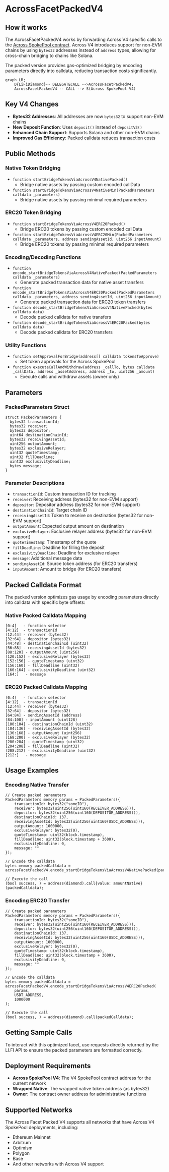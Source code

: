 # AcrossFacetPackedV4

## How it works

The AcrossFacetPackedV4 works by forwarding Across V4 specific calls to the [Across SpokePool contract](https://github.com/across-protocol/contracts-v2/blob/main/contracts/SpokePool.sol). Across V4 introduces support for non-EVM chains by using `bytes32` addresses instead of `address` types, allowing for cross-chain bridging to chains like Solana.

The packed version provides gas-optimized bridging by encoding parameters directly into calldata, reducing transaction costs significantly.

```mermaid
graph LR;
    D{LiFiDiamond}-- DELEGATECALL -->AcrossFacetPackedV4;
    AcrossFacetPackedV4 -- CALL --> S(Across SpokePool V4)
```

## Key V4 Changes

- **Bytes32 Addresses**: All addresses are now `bytes32` to support non-EVM chains
- **New Deposit Function**: Uses `deposit()` instead of `depositV3()`
- **Enhanced Chain Support**: Supports Solana and other non-EVM chains
- **Improved Gas Efficiency**: Packed calldata reduces transaction costs

## Public Methods

### Native Token Bridging

- `function startBridgeTokensViaAcrossV4NativePacked()`
  - Bridge native assets by passing custom encoded callData
- `function startBridgeTokensViaAcrossV4NativeMin(PackedParameters calldata _parameters)`
  - Bridge native assets by passing minimal required parameters

### ERC20 Token Bridging

- `function startBridgeTokensViaAcrossV4ERC20Packed()`
  - Bridge ERC20 tokens by passing custom encoded callData
- `function startBridgeTokensViaAcrossV4ERC20Min(PackedParameters calldata _parameters, address sendingAssetId, uint256 inputAmount)`
  - Bridge ERC20 tokens by passing minimal required parameters

### Encoding/Decoding Functions

- `function encode_startBridgeTokensViaAcrossV4NativePacked(PackedParameters calldata _parameters)`
  - Generate packed transaction data for native asset transfers
- `function encode_startBridgeTokensViaAcrossV4ERC20Packed(PackedParameters calldata _parameters, address sendingAssetId, uint256 inputAmount)`
  - Generate packed transaction data for ERC20 token transfers
- `function decode_startBridgeTokensViaAcrossV4NativePacked(bytes calldata data)`
  - Decode packed calldata for native transfers
- `function decode_startBridgeTokensViaAcrossV4ERC20Packed(bytes calldata data)`
  - Decode packed calldata for ERC20 transfers

### Utility Functions

- `function setApprovalForBridge(address[] calldata tokensToApprove)`
  - Set token approvals for the Across SpokePool
- `function executeCallAndWithdraw(address _callTo, bytes calldata _callData, address _assetAddress, address _to, uint256 _amount)`
  - Execute calls and withdraw assets (owner only)

## Parameters

### PackedParameters Struct

```solidity
struct PackedParameters {
  bytes32 transactionId;
  bytes32 receiver;
  bytes32 depositor;
  uint64 destinationChainId;
  bytes32 receivingAssetId;
  uint256 outputAmount;
  bytes32 exclusiveRelayer;
  uint32 quoteTimestamp;
  uint32 fillDeadline;
  uint32 exclusivityDeadline;
  bytes message;
}
```

### Parameter Descriptions

- `transactionId`: Custom transaction ID for tracking
- `receiver`: Receiving address (bytes32 for non-EVM support)
- `depositor`: Depositor address (bytes32 for non-EVM support)
- `destinationChainId`: Target chain ID
- `receivingAssetId`: Token to receive on destination (bytes32 for non-EVM support)
- `outputAmount`: Expected output amount on destination
- `exclusiveRelayer`: Exclusive relayer address (bytes32 for non-EVM support)
- `quoteTimestamp`: Timestamp of the quote
- `fillDeadline`: Deadline for filling the deposit
- `exclusivityDeadline`: Deadline for exclusive relayer
- `message`: Additional message data
- `sendingAssetId`: Source token address (for ERC20 transfers)
- `inputAmount`: Amount to bridge (for ERC20 transfers)

## Packed Calldata Format

The packed version optimizes gas usage by encoding parameters directly into calldata with specific byte offsets:

### Native Packed Calldata Mapping

```
[0:4]   - function selector
[4:12]  - transactionId
[12:44] - receiver (bytes32)
[32:64] - depositor (bytes32)
[44:48] - destinationChainId (uint32)
[56:88] - receivingAssetId (bytes32)
[88:120] - outputAmount (uint256)
[120:152] - exclusiveRelayer (bytes32)
[152:156] - quoteTimestamp (uint32)
[156:160] - fillDeadline (uint32)
[160:164] - exclusivityDeadline (uint32)
[164:]   - message
```

### ERC20 Packed Calldata Mapping

```
[0:4]   - function selector
[4:12]  - transactionId
[12:44] - receiver (bytes32)
[32:64] - depositor (bytes32)
[64:84] - sendingAssetId (address)
[84:100] - inputAmount (uint128)
[100:104] - destinationChainId (uint32)
[104:136] - receivingAssetId (bytes32)
[136:168] - outputAmount (uint256)
[168:200] - exclusiveRelayer (bytes32)
[200:204] - quoteTimestamp (uint32)
[204:208] - fillDeadline (uint32)
[208:212] - exclusivityDeadline (uint32)
[212:]   - message
```

## Usage Examples

### Encoding Native Transfer

```solidity
// Create packed parameters
PackedParameters memory params = PackedParameters({
    transactionId: bytes32("someID"),
    receiver: bytes32(uint256(uint160(RECEIVER_ADDRESS))),
    depositor: bytes32(uint256(uint160(DEPOSITOR_ADDRESS))),
    destinationChainId: 137,
    receivingAssetId: bytes32(uint256(uint160(USDC_ADDRESS))),
    outputAmount: 1000000,
    exclusiveRelayer: bytes32(0),
    quoteTimestamp: uint32(block.timestamp),
    fillDeadline: uint32(block.timestamp + 3600),
    exclusivityDeadline: 0,
    message: ""
});

// Encode the calldata
bytes memory packedCalldata = acrossFacetPackedV4.encode_startBridgeTokensViaAcrossV4NativePacked(params);

// Execute the call
(bool success, ) = address(diamond).call{value: amountNative}(packedCalldata);
```

### Encoding ERC20 Transfer

```solidity
// Create packed parameters
PackedParameters memory params = PackedParameters({
    transactionId: bytes32("someID"),
    receiver: bytes32(uint256(uint160(RECEIVER_ADDRESS))),
    depositor: bytes32(uint256(uint160(DEPOSITOR_ADDRESS))),
    destinationChainId: 137,
    receivingAssetId: bytes32(uint256(uint160(USDC_ADDRESS))),
    outputAmount: 1000000,
    exclusiveRelayer: bytes32(0),
    quoteTimestamp: uint32(block.timestamp),
    fillDeadline: uint32(block.timestamp + 3600),
    exclusivityDeadline: 0,
    message: ""
});

// Encode the calldata
bytes memory packedCalldata = acrossFacetPackedV4.encode_startBridgeTokensViaAcrossV4ERC20Packed(
    params,
    USDT_ADDRESS,
    1000000
);

// Execute the call
(bool success, ) = address(diamond).call(packedCalldata);
```

## Getting Sample Calls

To interact with this optimized facet, use requests directly returned by the LI.FI API to ensure the packed parameters are formatted correctly.

## Deployment Requirements

- **Across SpokePool V4**: The V4 SpokePool contract address for the current network
- **Wrapped Native**: The wrapped native token address (as bytes32)
- **Owner**: The contract owner address for administrative functions

## Supported Networks

The Across Facet Packed V4 supports all networks that have Across V4 SpokePool deployments, including:

- Ethereum Mainnet
- Arbitrum
- Optimism
- Polygon
- Base
- And other networks with Across V4 support
